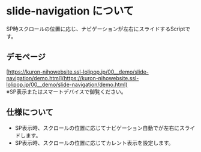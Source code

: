 # slide-navigation について
SP時スクロールの位置に応じ、ナビゲーションが左右にスライドするScriptです。

## デモページ
[https://kuron-nihowebsite.ssl-lolipop.jp/00__demo/slide-navigation/demo.html](https://kuron-nihowebsite.ssl-lolipop.jp/00__demo/slide-navigation/demo.html)  
※SP表示またはスマートデバイスで御覧ください。

## 仕様について
- SP表示時、スクロールの位置に応じてナビゲーション自動でが左右にスライドします。
- SP表示時、スクロールの位置に応じてカレント表示を設定します。
